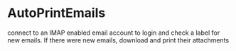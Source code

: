 # AutoPrintEmails
connect to an IMAP enabled email account to login and check a label for new emails. If there were new emails, download and print their attachments
